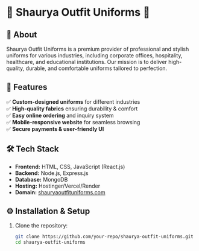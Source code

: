 # 🌟 Shaurya Outfit Uniforms 🌟  

## 🏢 About  
Shaurya Outfit Uniforms is a premium provider of professional and stylish uniforms for various industries, including corporate offices, hospitality, healthcare, and educational institutions. Our mission is to deliver high-quality, durable, and comfortable uniforms tailored to perfection.  

## 🚀 Features  
✅ **Custom-designed uniforms** for different industries  
✅ **High-quality fabrics** ensuring durability & comfort  
✅ **Easy online ordering** and inquiry system  
✅ **Mobile-responsive website** for seamless browsing  
✅ **Secure payments & user-friendly UI**  

## 🛠 Tech Stack  
- **Frontend:** HTML, CSS, JavaScript (React.js)  
- **Backend:** Node.js, Express.js  
- **Database:** MongoDB  
- **Hosting:** Hostinger/Vercel/Render  
- **Domain:** [shauryaoutfituniforms.com](http://www.shauryaoutfituniforms.com)  

## ⚙️ Installation & Setup  
1. Clone the repository:  
   ```bash
   git clone https://github.com/your-repo/shaurya-outfit-uniforms.git
   cd shaurya-outfit-uniforms
